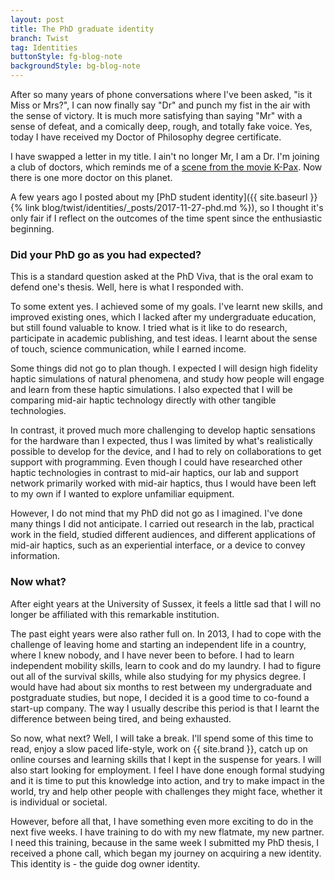 ```yaml
---
layout: post
title: The PhD graduate identity
branch: Twist
tag: Identities
buttonStyle: fg-blog-note
backgroundStyle: bg-blog-note
---
```


After so many years of phone conversations where I've been asked, "is it Miss or Mrs?", I can now finally say "Dr" and punch my fist in the air with the sense of victory. It is much more satisfying than saying "Mr" with a sense of defeat, and a comically deep, rough, and totally fake voice. Yes, today I have received my Doctor of Philosophy degree certificate. 
<!-- excerpt-end -->
I have swapped a letter in my title. I ain't no longer Mr, I am a Dr. I'm joining a club of doctors, which reminds me of a [scene from the movie K-Pax](https://www.youtube.com/watch?v=XABXzOrhBXI). Now there is one more doctor on this planet.

A few years ago I posted about my [PhD student identity]({{ site.baseurl }}{% link blog/twist/identities/_posts/2017-11-27-phd.md %}), so I thought it's only fair if I reflect on the outcomes of the time spent since the enthusiastic beginning.

### Did your PhD go as you had expected?

This is a standard question asked at the PhD Viva, that is the oral exam to defend one's thesis. Well, here is what I responded with.

To some extent yes. I achieved some of my goals.
I've learnt new skills, and improved existing ones, which I lacked after my undergraduate education, but still  found valuable to know.
I tried what is it like to do research, participate in academic publishing, and test ideas.
I learnt about the sense of touch, science communication, while I earned income.

Some things did not go to plan though.
I expected I will design high fidelity haptic simulations of natural phenomena, and study how people will engage and learn from these haptic simulations.
I also expected that I will be comparing mid-air haptic technology directly with other tangible technologies.

In contrast, it proved much more challenging to develop haptic sensations for the hardware than I expected, thus I was limited by what's realistically possible to develop for the device, and I had to rely on collaborations to get support with programming.
Even though I could have researched other haptic technologies in contrast to mid-air haptics, our lab and support network primarily worked with mid-air haptics, thus I would have been left to my own if I wanted to explore unfamiliar equipment.

However, I do not mind that my PhD did not go as I imagined.
I've done many things I did not anticipate.
I carried out research in the lab, practical work in the field, studied different audiences, and different applications of mid-air haptics, such as an experiential interface, or a device to convey information.

### Now what?

After eight years at the University of Sussex, it feels a little sad that I will no longer be affiliated with this remarkable institution. 

The past eight years were also rather full on. In 2013, I had to cope with the challenge of leaving home and starting an independent life in a country, where I knew nobody, and I have never been to before. I had to learn independent mobility skills, learn to cook and do my laundry. I had to figure out all of the survival skills, while also studying for my physics degree. I would have had about six months to rest between my undergraduate and postgraduate studies, but nope, I decided it is a good time to co-found a start-up company. The way I usually describe this period is that I learnt the difference between being tired, and being exhausted. 

So now, what next? Well, I will take a break. I'll spend some of this time to read, enjoy a slow paced life-style,  work on {{ site.brand }}, catch up on online courses and learning skills that I kept in the suspense for years. I will also start looking for employment. I feel I have done enough formal studying and it is time to put this knowledge into action, and try to make impact in the world, try and help other people with challenges they might face, whether it is individual or societal.

However, before all that, I have something even more exciting to do in the next five weeks. I have training to do with my new flatmate, my new partner. I need this training, because in the same week I submitted my PhD thesis, I received a phone call, which began my journey on acquiring a new identity. This identity is - the guide dog owner identity.
